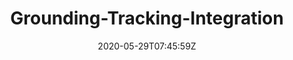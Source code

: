 ---
title: "Grounding-Tracking-Integration"
authors:
- Zhengyuan Yang
- Tushar Kumar
- Tianlang Chen
- Jinsong Su
- Jiebo Luo
author_notes:
- 
- 
- 
- 
- 
date: "2020-05-29T07:45:59Z"
publishDate: "2025-05-29T07:45:59Z"
publication_types: []
publication: "**IEEE Transactions on Circuits and Systems for Video Technology.** (CCF-B类)"
---